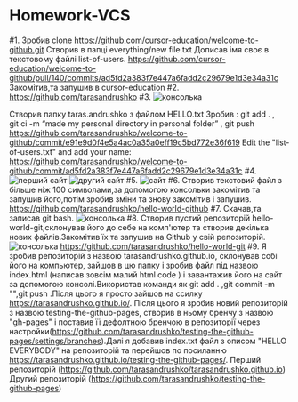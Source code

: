 # Homework-VCS
#1.
Зробив clone https://github.com/cursor-education/welcome-to-github.git
Створив в папці everything/new file.txt
Дописав імя своє в текстовому файлі list-of-users.
https://github.com/cursor-education/welcome-to-github/pull/140/commits/ad5fd2a383f7e447a6fadd2c29679e1d3e34a31c
Закомітив,та запушив в cursor-education
#2.
https://github.com/tarasandrushko
#3.
![консолька](https://pp.vk.me/c637831/v637831543/19004/g5IxqhRE7HQ.jpg)

Створив папку taras.andrushko з файлом HELLO.txt 
Зробив :
git add .     ,  
   git ci -m “made my personal directory in personal folder”  ,
    git push
https://github.com/tarasandrushko/welcome-to-github/commit/e91e9d0f4e5a4ac0a35a0eff19c5bd772e36f619
Edit the "list-of-users.txt" and add your name:
https://github.com/tarasandrushko/welcome-to-github/commit/ad5fd2a383f7e447a6fadd2c29679e1d3e34a31c
#4.
![перший сайт](https://pp.vk.me/c637831/v637831543/19021/Rx-2QJdlyg4.jpg)
![другий сайт](https://pp.vk.me/c637831/v637831543/1903b/OpHhyjn2Bbk.jpg)
#5.
![сайт](https://pp.vk.me/c637831/v637831543/19017/gVvHcHDObFo.jpg)
#6.
Створив текстовий файл з більше ніж 100 символами,за допомогою консольки закомітив та запушив його,потім зробив зміни та знову закомітив і запушив.
https://github.com/tarasandrushko/hello-world-github
#7.
Скачав,та записав git bash.
![консолька](https://pp.vk.me/c637831/v637831543/19044/a26cOvYapxs.jpg)
#8.
Створив пустий репозиторій hello-world-git,склонував його до себе на комп'ютер та створив декілька нових файлів.Закомітив їх та запушив на Github у свій репозиторій.
![консолька](https://pp.vk.me/c637831/v637831543/1904c/K1_D6JGQ1RU.jpg)
   https://github.com/tarasandrushko/hello-world-git
#9.
Я зробив репозиторій з назвою tarasandrushko.github.io, склонував собі його на компьютер, зайшов в цю папку і зробив файл під назвою index.html (написав зовсім малий html code ) і завантажив його на сайт за допомогою консолі.Використав команди як git add . ,git commit -m "",git push .Після цього я просто зайшов на ссилку https://tarasandrushko.github.io/. Після цього я зробив новий репозиторій з назвою testing-the-github-pages, створив в ньому бренчу з назвою "gh-pages" і поставив її дефолтною бренчою в репозиторії через настройки(https://github.com/tarasandrushko/testing-the-github-pages/settings/branches).Далі я добавив index.txt файл з описом "HELLO EVERYBODY"  на репозиторій та перейшов по посиланню https://tarasandrushko.github.io/testing-the-github-pages/. Перший репозиторій (https://github.com/tarasandrushko/tarasandrushko.github.io)
Другий репозиторій (https://github.com/tarasandrushko/testing-the-github-pages)
